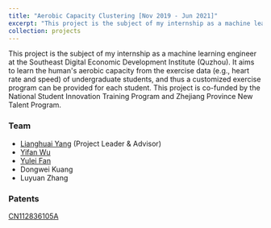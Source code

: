 ```yaml
---
title: "Aerobic Capacity Clustering [Nov 2019 - Jun 2021]"
excerpt: "This project is the subject of my internship as a machine learning engineer at the Southeast Digital Economic Development Institute (Quzhou). It aims to learn the human's aerobic capacity from the exercise data (e.g., heart rate and speed) of undergraduate students, and thus a customized exercise program can be provided for each student. This project is co-funded by the National Student Innovation Training Program and Zhejiang Province New Talent Program."
collection: projects
---
```


This project is the subject of my internship as a machine learning engineer at the Southeast Digital Economic Development Institute (Quzhou). It aims to learn the human's aerobic capacity from the exercise data (e.g., heart rate and speed) of undergraduate students, and thus a customized exercise program can be provided for each student. This project is co-funded by the National Student Innovation Training Program and Zhejiang Province New Talent Program.

### Team
- [Lianghuai Yang](https://www.researchgate.net/profile/Liang-Yang-39) (Project Leader & Advisor)
- [Yifan Wu](https://scholar.google.com/citations?user=l2GmQnQAAAAJ)
- [Yulei Fan](https://www.researchgate.net/profile/Yulei-Fan)
- Dongwei Kuang
- Luyuan Zhang


### Patents
[CN112836105A](https://patents.google.com/patent/CN112836105A/en?oq=CN112836105A)